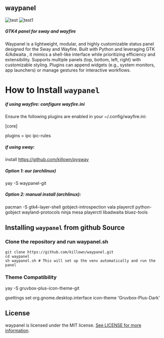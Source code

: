 ## waypanel

![test](https://github.com/user-attachments/assets/a4179a9a-4916-4939-af2b-3dd8e63e383d)
![test1](https://github.com/user-attachments/assets/a57d691f-989c-4ff2-a858-107f8d646920)


##### _GTK4 panel for sway and wayfire_

Waypanel  is a lightweight, modular, and highly customizable status panel designed for the Sway and Wayfire. Built with Python and leveraging GTK 4/Adwaita , it mimics a shell-like interface while prioritizing efficiency and extensibility. Supports multiple panels (top, bottom, left, right) with customizable styling. Plugins can append widgets (e.g., system monitors, app launchers) or manage gestures for interactive workflows. 

How to Install `waypanel`
=========================

##### if using wayfire: configure wayfire.ini
Ensure the following plugins are enabled in your ~/.config/wayfire.ini: 
    
[core]

plugins = ipc ipc-rules


##### if using sway: 
install https://github.com/killown/pysway

##### Option 1: aur (archlinux)
yay -S waypanel-git 

##### Option 2: manual install (archlinux): 
pacman -S gtk4-layer-shell gobject-introspection vala playerctl python-gobject wayland-protocols ninja mesa playerctl libadwaita bluez-tools

Installing `waypanel` from github Source
-------------------------------------------------

### Clone the repository and run waypanel.sh
    git clone https://github.com/killown/waypanel.git
    cd waypanel
    sh waypanel.sh # This will set up the venv automatically and run the panel


### Theme Compatibility

yay -S gruvbox-plus-icon-theme-git

gsettings set org.gnome.desktop.interface icon-theme 'Gruvbox-Plus-Dark'



## License
waypanel is licensed under the MIT license. [See LICENSE for more information](https://github.com/killown/waypanel/blob/main/LICENSE).


